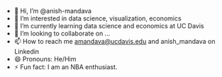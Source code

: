 - 👋 Hi, I’m @anish-mandava
- 👀 I’m interested in data science, visualization, economics
- 🌱 I’m currently learning data science and economics at UC Davis
- 💞️ I’m looking to collaborate on ...
- 📫 How to reach me amandava@ucdavis.edu and anish_mandava on Linkedin
- 😄 Pronouns: He/Him
- ⚡ Fun fact: I am an NBA enthusiast. 

<!---
anish-mandava/anish-mandava is a ✨ special ✨ repository because its `README.md` (this file) appears on your GitHub profile.
You can click the Preview link to take a look at your changes.
--->
